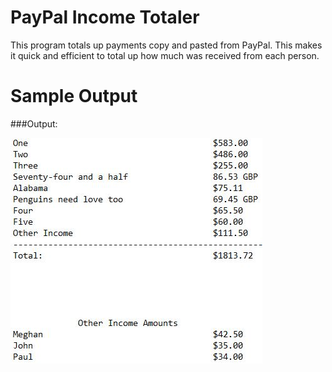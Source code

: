 # PayPal Income Totaler

This program totals up payments copy and pasted from PayPal. This makes it quick and efficient to total up how much was received from each person.

# Sample Output

###Output:

![Output Example](https://github.com/LostInVelvet/PayPal-Income-Totaler/blob/master/output.JPG)
